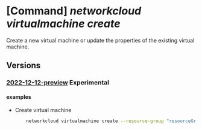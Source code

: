 # [Command] _networkcloud virtualmachine create_

Create a new virtual machine or update the properties of the existing virtual machine.

## Versions

### [2022-12-12-preview](/Resources/mgmt-plane/L3N1YnNjcmlwdGlvbnMve30vcmVzb3VyY2Vncm91cHMve30vcHJvdmlkZXJzL21pY3Jvc29mdC5uZXR3b3JrY2xvdWQvdmlydHVhbG1hY2hpbmVzL3t9/2022-12-12-preview.xml) **Experimental**

<!-- mgmt-plane /subscriptions/{}/resourcegroups/{}/providers/microsoft.networkcloud/virtualmachines/{} 2022-12-12-preview -->

#### examples

- Create virtual machine
    ```bash
        networkcloud virtualmachine create --resource-group "resourceGroupName" --name "virtualMachineName" --extended-location name="/subscriptions/subscriptionId/resourceGroups/resourceGroupName/providers/Microsoft.ExtendedLocation/customLocations/clusterExtendedLocationName" type="CustomLocation" --location "location" --admin-username "admin" --boot-method "UEFI" --cloud-services-network-attachment attached-network-id="/subscriptions/subscriptionId/resourceGroups/resourceGroupName/providers/Microsoft.NetworkCloud/CloudServicesNetworks/cloudServicesNetworkName" --cpu-cores 2 --isolate-emulator-thread "True" --memory-size 8 --network-attachments '[{"attachedNetworkId":"/subscriptions/subscriptionId/resourceGroups/resourceGroupName/providers/Microsoft.NetworkCloud/l3Networks/l3NetworkName","defaultGateway":"True","ipAllocationMethod":"Dynamic","ipv4Address":"198.51.100.1","ipv6Address":"2001:0db8:0000:0000:0000:0000:0000:0000","networkAttachmentName":"networkAttachmentName"}]' --network-data "bmV0d29ya0RhdGVTYW1wbGU=" --placement-hints '[{"hintType":"Affinity","resourceId":"/subscriptions/subscriptionId/resourceGroups/resourceGroupName/providers/Microsoft.NetworkCloud/racks/rackName", "schedulingExecution":"Hard", "scope":""}]' --ssh-key-values "ssh-rsa AAtsE3njSONzDYRIZv/WLjVuMfrUSByHp+jfaaOLHTIIB4fJvo6dQUZxE20w2iDHV3tEkmnTo84eba97VMueQD6OzJPEyWZMRpz8UYWOd0IXeRqiFu1lawNblZhwNT/ojNZfpB3af/YDzwQCZgTcTRyNNhL4o/blKUmug0daSsSXISTRnIDpcf5qytjs1Xo+yYyJMvzLL59mhAyb3p/cD+Y3/s3WhAx+l0XOKpzXnblrv9d3q4c2tWmm/SyFqthaqd0= admin@vm" --storage-profile disk-size=120 create-option="Ephemeral" delete-option="Delete" --tags key1="myvalues1" --tags key2="myvalues2" --user-data "dXNlckRhdGVTYW1wbGU=" --virtio-interface "Modern" --vm-image "myacr.azurecr.io/ubuntu-pw:20.04" --vm-image-repository-credentials password="{password}" registry-url="myacr.azurecr.io" username="username"
    ```
